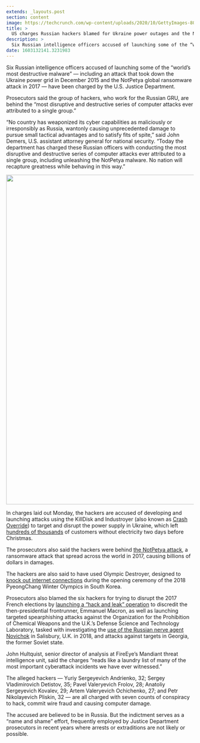 ```yaml
--- 
extends: _layouts.post 
section: content 
image: https://techcrunch.com/wp-content/uploads/2020/10/GettyImages-802363994.jpg?w=600 
title: > 
  US charges Russian hackers blamed for Ukraine power outages and the NotPetya ransomware attack – TechCrunch 
description: > 
  Six Russian intelligence officers accused of launching some of the “world’s most destructive malware” — including an attack that took down the Ukraine power grid in December 2015 and the NotPetya global ransomware attack in 2017 — have been charged by the U.S. Justice Department.“Today the department has charged these Russian officers with conducting the most disruptive and destructive series of computer attacks ever attributed to a single group, including unleashing the NotPetya malware.The prosecutors also said the hackers were behind the NotPetya attack, a ransomware attack that spread across the world in 2017, causing billions of dollars in damages.The hackers are also said to have used Olympic Destroyer, designed to knock out internet connections during the opening ceremony of the 2018 PyeongChang Winter Olympics in South Korea.But the indictment serves as a “name and shame” effort, frequently employed by Justice Department prosecutors in recent years where arrests or extraditions are not likely or possible. 
date: 1603132141.3231983 
--- 
```

<div><p id="speakable-summary">Six Russian intelligence officers accused of launching some of the &#8220;world&#8217;s most destructive malware&#8221; &#8212; including an attack that took down the Ukraine power grid in December 2015 and the NotPetya global ransomware attack in 2017 &#8212; have been charged by the U.S. Justice Department.</p>
<p>Prosecutors said the group of hackers, who work for the Russian GRU, are behind the &#8220;most disruptive and destructive series of computer attacks ever attributed to a single group.&#8221;</p>
<p>&#8220;No country has weaponized its cyber capabilities as maliciously or irresponsibly as Russia, wantonly causing unprecedented damage to pursue small tactical advantages and to satisfy fits of spite,&#8221; said John Demers, U.S. assistant attorney general for national security. &#8220;Today the department has charged these Russian officers with conducting the most disruptive and destructive series of computer attacks ever attributed to a single group, including unleashing the NotPetya malware. No nation will recapture greatness while behaving in this way.&#8221;</p>
<p></p><img class="wp-image-2062461 size-full" src="https://techcrunch.com/wp-content/uploads/2020/10/fbi-cyber-indictment-gru.jpg" alt="" width="1024" height="886"><p>In charges laid out Monday, the hackers are accused of developing and launching attacks using the KillDisk and Industroyer (also known as <a href="https://dragos.com/blog/crashoverride/">Crash Override</a>) to target and disrupt the power supply in Ukraine, which left <a href="https://www.zdnet.com/article/us-report-confirms-ukraine-power-outage-caused-by-cyberattack/">hundreds of thousands</a> of customers without electricity two days before Christmas.</p>
<p>The prosecutors also said the hackers were behind <a href="https://www.wired.com/story/notpetya-cyberattack-ukraine-russia-code-crashed-the-world/">the NotPetya attack</a>, a ransomware attack that spread across the world in 2017, causing billions of dollars in damages.</p>
<p>The hackers are also said to have used Olympic Destroyer, designed to <a href="https://www.cyber.nj.gov/threat-center/threat-profiles/trojan-variants/olympic-destroyer">knock out internet connections</a> during the opening ceremony of the 2018 PyeongChang Winter Olympics in South Korea.</p>
<p>Prosecutors also blamed the six hackers for trying to disrupt the 2017 French elections by <a href="https://techcrunch.com/2017/05/05/french-presidential-frontrunner-macrons-emails-leaked-after-alleged-hack/">launching a &#8220;hack and leak&#8221; operation</a> to discredit the then-presidential frontrunner, Emmanuel Macron, as well as launching targeted spearphishing attacks against the Organization for the Prohibition of Chemical Weapons and the U.K.&#8217;s Defense Science and Technology Laboratory, tasked with investigating the <a href="https://techcrunch.com/2018/03/15/russian-sanctions-treasury-ira-notpetya/">use of the Russian nerve agent Novichok</a> in Salisbury, U.K. in 2018, and attacks against targets in Georgia, the former Soviet state.</p>
<p>John Hultquist, senior director of analysis at FireEye&#8217;s Mandiant threat intelligence unit, said the charges &#8220;reads like a laundry list of many of the most important cyberattack incidents we have ever witnessed.&#8221;</p>
<p>The alleged hackers &#8212; Yuriy Sergeyevich Andrienko, 32; Sergey Vladimirovich Detistov, 35; Pavel Valeryevich Frolov, 28; Anatoliy Sergeyevich Kovalev, 29; Artem Valeryevich Ochichenko, 27; and Petr Nikolayevich Pliskin, 32 &#8212; are all charged with seven counts of conspiracy to hack, commit wire fraud and causing computer damage.</p>
<p>The accused are believed to be in Russia. But the indictment serves as a &#8220;name and shame&#8221; effort, frequently employed by Justice Department prosecutors in recent years where arrests or extraditions are not likely or possible.</p>
</div>